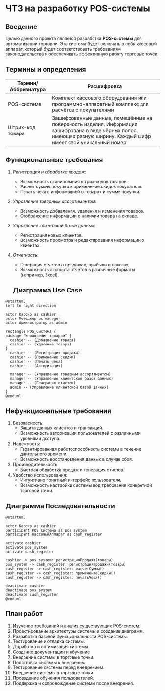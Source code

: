 # ЧТЗ на разработку POS-системы

## Введение
Целью данного проекта является разработка **POS-системы** для автоматизации торговли. Эта система будет включать в себя кассовый аппарат, который будет соответствовать требованиям законодательства и обеспечивать эффективную работу торговых точек.

## Термины и определения
|Термин/Аббревиатура| Расшифровка|
|---|---|
|POS-система|Комплект кассового оборудования или [программно-аппаратный комплекс](https://dic.academic.ru/dic.nsf/ruwiki/166710) для расчётов с покупателями |
|Штрих-код товара|Зашифрованные данные, помещённые на поверхность изделия. Информация зашифрована в виде чёрных полос, имеющих разную ширину. Каждый шифр имеет свой уникальный номер|

## Функциональные требования
1. *Регистрация и обработка продаж*:
   - Возможность сканирования штрих-кодов товаров.
   - Расчет суммы покупки и применение скидок покупателя.
   - Печать чека с информацией о товарах и сумме покупки.
2. *Управление товарным ассортиментом*:
   - Возможность добавления, удаления и изменения товаров.
   - Отображение информации о наличии товара на складе.
3. *Управление клиентской базой данных*:
   - Регистрация новых клиентов.
   - Возможность просмотра и редактирования информации о клиентах.
4. *Отчетность*:
   - Генерация отчетов о продажах, прибыли и налогах.
   - Возможность экспорта отчетов в различные форматы (например, Excel).

   ## Диаграмма Use Case
```plantuml
@startuml
left to right direction

actor Кассир as cashier
actor Менеджер as manager
actor Администратор as admin

rectangle POS_Система {
package "Управление товаром" {
  cashier -- (Добавление товара)
  cashier -- (Удаление товара)
}
  cashier -- (Регистрация продажи)
  cashier -- (Применение скидки)
  cashier -- (Печать чека)
  cashier -- (Авторизация)

  manager -- (Управление товарным ассортиментом)
  manager -- (Управление клиентской базой данных)
  manager -- (Генерация отчетов)
  admin -- (Управление клиентской базой данных)
}
@enduml
```

## Нефункциональные требования
1. Безопасность:
   - Защита данных клиентов и транзакций.
   - Возможность авторизации пользователей с различными уровнями доступа.
2. Надежность:
   - Гарантированная работоспособность системы в течение длительного времени.
   - Возможность восстановления данных в случае сбоя.
3. Производительность:
   - Быстрая обработка продаж и генерация отчетов.
4. Удобство использования:
   - Интуитивно понятный интерфейс пользователя.
   - Возможность настройки системы под требования конкретной торговой точки.

## Диаграмма Последовательности
```plantuml
@startuml

actor Кассир as cashier
participant POS_Система as pos_system
participant КассовыйАппарат as cash_register

activate cashier
activate pos_system
activate cash_register

cashier -> pos_system: регистрацияПродажи(товары)
pos_system -> cash_register: регистрацияПродажи(товары)
cash_register -> cash_register: расчетСуммы()
cash_register -> cash_register: применениеСкидки()
cash_register -> cash_register: печатьЧека()

deactivate cashier
deactivate pos_system
deactivate cash_register
@enduml
```

## План работ
1. Изучение требований и анализ существующих POS-систем.
2. Проектирование архитектуры системы и создание диаграмм.
3. Разработка базовой функциональности POS-системы.
4. Тестирование и отладка системы.
5. Доработка и оптимизация системы.
6. Создание документации и обучение
7. Внедрение системы в торговые точки.
7. Подготовка системы к внедрению.
8. Тестирование системы перед внедрением.
9. Внедрение системы в торговые точки.
10. Проведение обучения пользователей.
11. Поддержка и сопровождение системы после внедрения.

